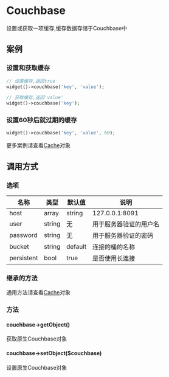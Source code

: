 Couchbase
=========

设置或获取一项缓存,缓存数据存储于Couchbase中

案例
----

### 设置和获取缓存

```php
// 设置缓存,返回true
widget()->couchbase('key', 'value');

// 获取缓存,返回'value'
widget()->couchbase('key');
```

### 设置60秒后就过期的缓存

```php
widget()->couchbase('key', 'value', 60);
```

更多案例请查看[Cache](cache.md)对象

调用方式
-------

### 选项

名称       | 类型         | 默认值         | 说明
-----------|--------------|----------------|------
host       | array|string | 127.0.0.1:8091 | Couchbase所在的服务器名称,端口为可选,默认端口是`8091`
user       | string       | 无             | 用于服务器验证的用户名
password   | string       | 无             | 用于服务器验证的密码
bucket     | string       | default        | 连接的桶的名称
persistent | bool         | true           | 是否使用长连接

### 继承的方法

通用方法请查看[Cache](cache.md#通用方法)对象

### 方法

#### couchbase->getObject()
获取原生Couchbase对象

#### couchbase->setObject($couchbase)
设置原生Couchbase对象